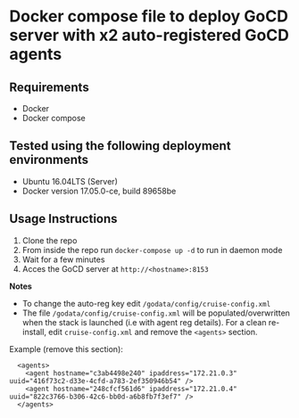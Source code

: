 # Docker compose file to deploy GoCD server with x2 auto-registered GoCD agents

## Requirements
* Docker
* Docker compose

## Tested using the following deployment environments
* Ubuntu 16.04LTS (Server)
* Docker version 17.05.0-ce, build 89658be

## Usage Instructions

1. Clone the repo
2. From inside the repo run `docker-compose up -d` to run in daemon mode
3. Wait for a few minutes
4. Acces the GoCD server at `http://<hostname>:8153`

**Notes**

- To change the auto-reg key edit `/godata/config/cruise-config.xml`
- The file `/godata/config/cruise-config.xml` will be populated/overwritten when the stack is launched (i.e with agent reg details). For a clean re-install, edit `cruise-config.xml` and remove the `<agents>` section.

Example (remove this section):

```
  <agents>
    <agent hostname="c3ab4498e240" ipaddress="172.21.0.3" uuid="416f73c2-d33e-4cfd-a783-2ef350946b54" />
    <agent hostname="248cfcf561d6" ipaddress="172.21.0.4" uuid="822c3766-b306-42c6-bb0d-a6b8fb7f3ef7" />
  </agents>
```
